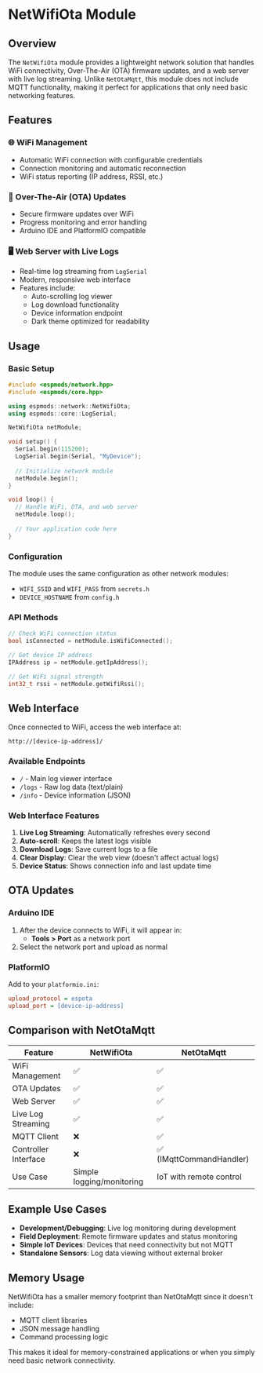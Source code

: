 # NetWifiOta Module

## Overview

The `NetWifiOta` module provides a lightweight network solution that handles WiFi connectivity, Over-The-Air (OTA) firmware updates, and a web server with live log streaming. Unlike `NetOtaMqtt`, this module does not include MQTT functionality, making it perfect for applications that only need basic networking features.

## Features

### 🌐 WiFi Management
- Automatic WiFi connection with configurable credentials
- Connection monitoring and automatic reconnection
- WiFi status reporting (IP address, RSSI, etc.)

### 🔄 Over-The-Air (OTA) Updates
- Secure firmware updates over WiFi
- Progress monitoring and error handling
- Arduino IDE and PlatformIO compatible

### 🖥️ Web Server with Live Logs
- Real-time log streaming from `LogSerial`
- Modern, responsive web interface
- Features include:
  - Auto-scrolling log viewer
  - Log download functionality
  - Device information endpoint
  - Dark theme optimized for readability

## Usage

### Basic Setup

```cpp
#include <espmods/network.hpp>
#include <espmods/core.hpp>

using espmods::network::NetWifiOta;
using espmods::core::LogSerial;

NetWifiOta netModule;

void setup() {
  Serial.begin(115200);
  LogSerial.begin(Serial, "MyDevice");
  
  // Initialize network module
  netModule.begin();
}

void loop() {
  // Handle WiFi, OTA, and web server
  netModule.loop();
  
  // Your application code here
}
```

### Configuration

The module uses the same configuration as other network modules:
- `WIFI_SSID` and `WIFI_PASS` from `secrets.h`
- `DEVICE_HOSTNAME` from `config.h`

### API Methods

```cpp
// Check WiFi connection status
bool isConnected = netModule.isWifiConnected();

// Get device IP address
IPAddress ip = netModule.getIpAddress();

// Get WiFi signal strength
int32_t rssi = netModule.getWifiRssi();
```

## Web Interface

Once connected to WiFi, access the web interface at:
```
http://[device-ip-address]/
```

### Available Endpoints

- `/` - Main log viewer interface
- `/logs` - Raw log data (text/plain)
- `/info` - Device information (JSON)

### Web Interface Features

1. **Live Log Streaming**: Automatically refreshes every second
2. **Auto-scroll**: Keeps the latest logs visible
3. **Download Logs**: Save current logs to a file
4. **Clear Display**: Clear the web view (doesn't affect actual logs)
5. **Device Status**: Shows connection info and last update time

## OTA Updates

### Arduino IDE
1. After the device connects to WiFi, it will appear in:
   - **Tools > Port** as a network port
2. Select the network port and upload as normal

### PlatformIO
Add to your `platformio.ini`:
```ini
upload_protocol = espota
upload_port = [device-ip-address]
```

## Comparison with NetOtaMqtt

| Feature | NetWifiOta | NetOtaMqtt |
|---------|------------|------------|
| WiFi Management | ✅ | ✅ |
| OTA Updates | ✅ | ✅ |
| Web Server | ✅ | ✅ |
| Live Log Streaming | ✅ | ✅ |
| MQTT Client | ❌ | ✅ |
| Controller Interface | ❌ | ✅ (IMqttCommandHandler) |
| Use Case | Simple logging/monitoring | IoT with remote control |

## Example Use Cases

- **Development/Debugging**: Live log monitoring during development
- **Field Deployment**: Remote firmware updates and status monitoring
- **Simple IoT Devices**: Devices that need connectivity but not MQTT
- **Standalone Sensors**: Log data viewing without external broker

## Memory Usage

NetWifiOta has a smaller memory footprint than NetOtaMqtt since it doesn't include:
- MQTT client libraries
- JSON message handling
- Command processing logic

This makes it ideal for memory-constrained applications or when you simply need basic network connectivity.